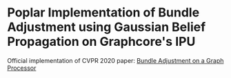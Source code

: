 # Poplar Implementation of Bundle Adjustment using Gaussian Belief Propagation on Graphcore's IPU

Official implementation of CVPR 2020 paper: [Bundle Adjustment on a Graph Processor](https://arxiv.org/abs/2003.03134)


